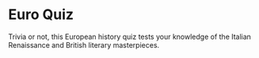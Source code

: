 # Euro Quiz
Trivia or not, this European history quiz tests your knowledge of the Italian Renaissance and British literary masterpieces.
